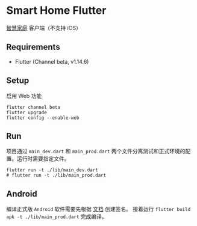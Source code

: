 # Smart Home Flutter

[智慧家庭](https://github.com/he0119/smart-home) 客户端（不支持 iOS）

## Requirements

- Flutter (Channel beta, v1.14.6)

## Setup

启用 Web 功能

```shell
flutter channel beta
flutter upgrade
flutter config --enable-web
```

## Run

项目通过 `main_dev.dart` 和 `main_prod.dart` 两个文件分离测试和正式环境的配置。运行时需要指定文件。

```shell
flutter run -t ./lib/main_dev.dart
# flutter run -t ./lib/main_prod.dart
```

## Android

编译正式版 `Android` 软件需要先根据 [文档](https://flutter.dev/docs/deployment/android) 创建签名。
接着运行 `flutter build apk -t ./lib/main_prod.dart` 完成编译。
